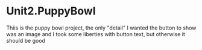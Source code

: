 # Unit2.PuppyBowl


Thiis is the puppy bowl project, the only "detail" I wanted the button to show was an image and I took some liberties with button text, but otherwise it should be good